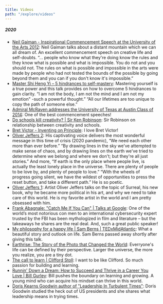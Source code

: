 ```yaml
---
title: Videos
path: "/explore/videos"
---
```


##### 2020
- [Neil Gaiman - Inspirational Commencement Speech at the University of the Arts 2012](https://www.youtube.com/watch?v=ikAb-NYkseI&list=FLrlPaGQuKQiYMqpFYyc-40A&index=4): Neil Gaiman talks about a distant mountain which we can all dream of. An excellent commencement speech on creative life and self-doubts. “... people who know what they're doing know the rules and they know what is possible and what is impossible. You do not and you should not. The rules on what is possible and impossible in the arts were made by people who had not tested the bounds of the possible by going beyond them and you can if you don't know it's impossible.”
- [Master Shi Heng Yi – 5 hindrances to self-mastery](https://www.youtube.com/watch?v=4-079YIasck): Mastering yourself is a true power and this talk provides on how to overcome 5 hindrances to gain clarity. “I am not the body, I am not the mind and I am not my emotion" -such a powerful thought.” “All our lifetimes are too unique to copy the path of someone else.”
- [Admiral McRaven addresses the University of Texas at Austin Class of 2014](https://www.youtube.com/watch?v=yaQZFhrW0fU&list=FLrlPaGQuKQiYMqpFYyc-40A&index=30): One of the best commencement speeches!
- [Do schools kill creativity? | Sir Ken Robinson](https://www.youtube.com/watch?v=iG9CE55wbtY&list=FLrlPaGQuKQiYMqpFYyc-40A&index=42): Sir Robinson on relationship between creativity and schools.
- [Bret Victor - Inventing on Principle](https://www.youtube.com/watch?v=PUv66718DII&list=FLrlPaGQuKQiYMqpFYyc-40A&index=28): I love Bret Victor!
- [Oliver Jeffers 2](https://youtu.be/zpn6MCmoK0g): His captivating voice delivers the most wonderful message in this time of crisis (2020 pandemic), “We need each other more than ever before.” “By drawing lines in the sky we've attempted to make sense of chaos, and by drawing lines on the earth we've tried to determine where we belong and where we don't; but they're all just stories.” And more, “If earth is the only place where people live, is actually the least lonely place in the universe. There are plenty of people to be love by, and plenty of people to love.” “With the wheels of progress going silent, we have the wildest of opportunities to press the reset button, and take a different path.” He is so poetic.
- [Oliver Jeffers 1](https://www.youtube.com/watch?v=gvgJJxUNU2Q&list=FLrlPaGQuKQiYMqpFYyc-40A&index=19): Artist Oliver Jeffers talks on the topic of Surreal, his new book, why he became more political in his art, and why we need to take care of this world. He is my favorite artist in the world and I am pretty obsessed with him.
- [Frank Abagnale: "Catch Me If You Can" | Talks at Google](https://www.youtube.com/watch?v=vsMydMDi3rI&list=FLrlPaGQuKQiYMqpFYyc-40A&index=54): One of the world’s most notorious con men to an international cybersecurity expert trusted by the FBI has been mythologized in film and literature – but the takeaways he shares are the real deal. And, such a great public speaker!
- [My philosophy for a happy life | Sam Berns | TEDxMidAtlantic](https://www.youtube.com/watch?v=36m1o-tM05g&list=FLrlPaGQuKQiYMqpFYyc-40A&index=53): What a beautiful story and outlook on life. Sam Berns passed away shortly after giving this talk.
- [Earthrise: The Story of the Photo that Changed the World](https://www.youtube.com/watch?v=BsShNeDvccc&list=FLrlPaGQuKQiYMqpFYyc-40A&index=14): Everryone's life can be defined by their perspective. Larger the universe, the more you realize, you are a tiny dot.
- [The call to learn | Clifford Stoll](https://www.youtube.com/watch?v=Gj8IA6xOpSk&list=FLrlPaGQuKQiYMqpFYyc-40A&index=5): I want to be like Clifford. So much passion for building and learning.
- [Runnin' Down a Dream: How to Succeed and Thrive in a Career You Love | Bill Gurley](https://www.youtube.com/watch?v=xmYekD6-PZ8&list=FLrlPaGQuKQiYMqpFYyc-40A&index=16): Bill pushes the boundary on learning and growing. A young mind who can acquire his mindset can thrive in this world.
- [Doris Kearns Goodwin author of "Leadership In Turbulent Times"](https://www.youtube.com/watch?v=yw1jBBdE-g8&list=FLrlPaGQuKQiYMqpFYyc-40A&index=24): Doris Goodwin studied the heck out of US presidents and she shares what leadership means in trying times.
 
